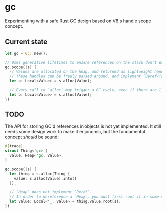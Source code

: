 # gc

Experimenting with a safe Rust GC design based on V8's handle scope concept.

## Current state

```rust
let gc = Gc::new();

// Uses generative lifetimes to ensure references on the stack don't escape their scope
gc.scope(|s| {
  // Values are allocated on the heap, and returned as lightweight handles
  // These handles can be freely passed around, and implement `Deref<Target = T>`.
  let a: Local<Value> = s.alloc(Value);

  // Every call to `alloc` may trigger a GC cycle, even if there are live references.
  let b: Local<Value> = s.alloc(Value);
})
```

## TODO

The API for storing GC'd references in objects is not yet implemented. It still needs some design work to make it ergonomic, but the fundamental concept _should_ be sound:

```rust
#[trace]
struct Thing<'gc> {
  value: Heap<'gc, Value>,
}

gc.scope(|s| {
  let thing = s.alloc(Thing {
    value: s.alloc(Value).into()
  });

  // `Heap` does not implement `Deref`.
  // In order to dereference a `Heap`, you must first root it in some scope:
  let value: Local<'_, Value> = thing.value.root(s);
})
```
